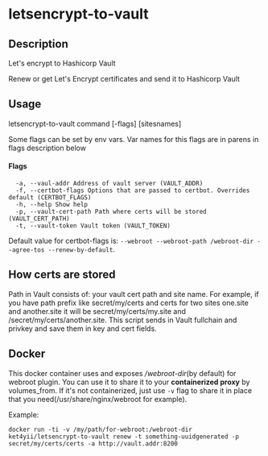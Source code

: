 # letsencrypt-to-vault

## Description
Let's encrypt to Hashicorp Vault

Renew or get Let's Encrypt certificates and send it to Hashicorp Vault

## Usage
  letsencrypt-to-vault command [-flags] [sitesnames]

  Some flags can be set by env vars.
  Var names for this flags are in parens in flags description below
#### Flags
      -a, --vaul-addr Address of vault server (VAULT_ADDR)
      -f, --certbot-flags Options that are passed to certbot. Overrides default (CERTBOT_FLAGS)
      -h, --help Show help
      -p, --vault-cert-path Path where certs will be stored (VAULT_CERT_PATH)
      -t, --vault-token Vault token (VAULT_TOKEN)

Default value for certbot-flags is: `--webroot --webroot-path /webroot-dir --agree-tos --renew-by-default`.

## How certs are stored

Path in Vault consists of: your vault cert path and site name. 
For example, if you have path prefix like secret/my/certs and certs for two sites one.site and another.site
it will be secret/my/certs/my.site and /secret/my/certs/another.site.
This script sends in Vault fullchain and privkey and save them in key and cert fields.

## Docker

This docker container uses and exposes */webroot-dir*(by default) for webroot plugin.
You can use it to share it to your **containerized proxy** by volumes_from.
If it's not containerized, just use `-v` flag to share it in place that you need(/usr/share/nginx/webroot for example).

Example:
```
docker run -ti -v /my/path/for-webroot:/webroot-dir ket4yii/letsencrypt-to-vault renew -t something-uuidgenerated -p secret/my/certs/certs -a http://vault.addr:8200
```
